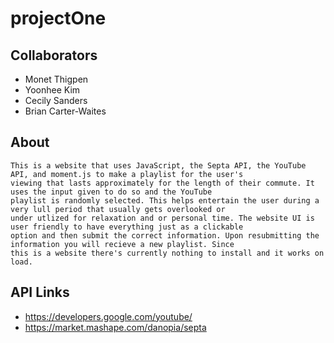 # projectOne

## Collaborators
  * Monet Thigpen
  * Yoonhee Kim
  * Cecily Sanders
  * Brian Carter-Waites
  
  ## About
    This is a website that uses JavaScript, the Septa API, the YouTube API, and moment.js to make a playlist for the user's 
    viewing that lasts approximately for the length of their commute. It uses the input given to do so and the YouTube 
    playlist is randomly selected. This helps entertain the user during a very lull period that usually gets overlooked or 
    under utlized for relaxation and or personal time. The website UI is user friendly to have everything just as a clickable 
    option and then submit the correct information. Upon resubmitting the information you will recieve a new playlist. Since 
    this is a website there's currently nothing to install and it works on load.
    
 ## API Links
  * https://developers.google.com/youtube/
  * https://market.mashape.com/danopia/septa
